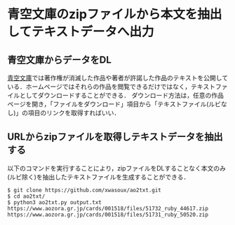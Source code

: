 # 青空文庫のzipファイルから本文を抽出してテキストデータへ出力

## 青空文庫からデータをDL
[青空文庫](https://www.aozora.gr.jp/index.html)では著作権が消滅した作品や著者が許諾した作品のテキストを公開している．ホームページではそれらの作品を閲覧できるだけではなく，テキストファイルとしてダウンロードすることができる．
ダウンロード方法は，任意の作品ページを開き，「ファイルをダウンロード」項目から「テキストファイル(ルビなし)」の項目のリンクを取得すればいい．

## URLからzipファイルを取得しテキストデータを抽出する
以下のコマンドを実行することにより，zipファイルをDLすることなく本文のみ(ルビ除く)を抽出したテキストファイルを生成することができる．
```
$ git clone https://github.com/xwasoux/ao2txt.git
$ cd ao2txt/
$ python3 ao2txt.py output.txt https://www.aozora.gr.jp/cards/001518/files/51732_ruby_44617.zip https://www.aozora.gr.jp/cards/001518/files/51731_ruby_50520.zip
```
